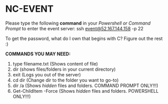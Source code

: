# NC-EVENT
Please type the following **command** in your *Powershell or Command Prompt* to enter the event server:
ssh event@52.167.144.158 -p 22

To get the password, what do I own that begins with C?
Figure out the rest :)

**COMMANDS YOU MAY NEED:**
1. type filename.txt (Shows content of file)
2. dir (shows files/folders in your current directory)
3. exit (Logs you out of the server)
4. cd dir (Change dir to the folder you want to go-to)
5. dir /a (Shows *hidden* files and folders. COMMAND PROMPT ONLY!!!)
6. Get-ChildItem -Force (Shows *hidden* files and folders. POWERSHELL ONLY!!!) 
